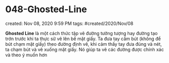 ---
---

# 048-Ghosted-Line

created: Nov 08, 2020 9:59 PM
tags: #created/2020/Nov/08

**Ghosted Line** là một cách thức tập vẽ đường tưởng tượng hay đường tạo trớn trước khi ta thực sữ vẽ  lên bề mặt giấy. Ta đưa tay cầm bút (không để bút chạm mặt giấy) theo đường định vẽ, khi cảm thấy tay đưa đúng và nét, ta chạm bút và vẽ xuống mặt giấy. Nó giúp ta vẽ các đường được chính xác và theo ý muốn hơn